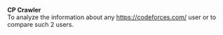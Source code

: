 **CP Crawler** <br />
To analyze the information about any https://codeforces.com/ user or to compare such 2 users.
